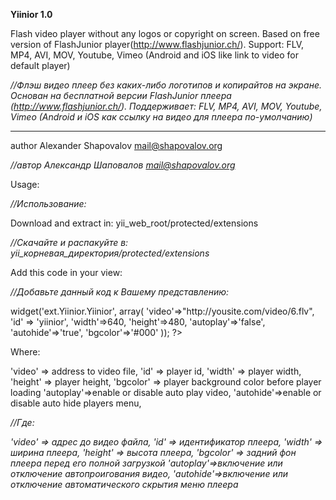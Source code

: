 ﻿<b>Yiinior 1.0</b>


Flash video player without any logos or copyright on screen. Based on free
version of FlashJunior player(http://www.flashjunior.ch/). 
Support: FLV, MP4, AVI, MOV, Youtube, Vimeo (Android and iOS like link to video for default player)

<i>//Флэш видео плеер без каких-либо логотипов и копирайтов на экране. Основан на
бесплатной версии FlashJunior плеера (http://www.flashjunior.ch/). 
Поддерживает: FLV, MP4, AVI, MOV, Youtube, Vimeo (Android и iOS как ссылку на видео для плеера по-умолчанию)</i>
____________________________________________________________________________

author Alexander Shapovalov <mail@shapovalov.org>

<i>//автор Александр Шаповалов <mail@shapovalov.org></i>

Usage:

<i>//Использование:</i>

Download and extract in: yii_web_root/protected/extensions

<i>//Скачайте и распакуйте в: yii_корневая_директория/protected/extensions</i>

Add this code in your view:

<i>//Добавьте данный код к Вашему представлению:</i>

<?php  
 
	$this->widget('ext.Yiinior.Yiinior', array(
	'video'=>"http://yousite.com/video/6.flv",
	'id' => 'yiinior',
	'width'=>640,
	'height'=>480,
	'autoplay'=>'false',
	'autohide'=>'true',
	'bgcolor'=>'#000'
));

?>

Where: 

'video' => address to video file,
'id' => player id,
'width' => player width,
'height' => player height,
'bgcolor' => player background color before player loading
'autoplay'=>enable or disable auto play video,
'autohide'=>enable or disable auto hide players menu,

<i>//Где: 

'video' => адрес до видео файла,
'id' => идентификатор плеера,
'width' => ширина плеера,
'height' => высота плеера,
'bgcolor' => задний фон плеера перед его полной загрузкой
'autoplay'=>включение или отключение автопроигования видео,
'autohide'=>включение или отключение автоматического скрытия меню плеера </i>